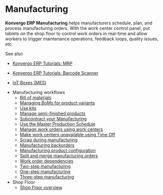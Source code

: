# Manufacturing

**Konvergo ERP Manufacturing** helps manufacturers schedule, plan, and process
manufacturing orders. With the work center control panel, put tablets on the
shop floor to control work orders in real-time and allow workers to trigger
maintenance operations, feedback loops, quality issues, etc.

<div class="alert alert-secondary">
<p class="alert-title">
See also</p><ul>
<li><p><a href="https://www.odoo.com/slides/mrp-29">Konvergo ERP Tutorials: MRP</a></p></li>
<li><p><a href="https://www.odoo.com/slides/barcode-30">Konvergo ERP Tutorials: Barcode Scanner</a></p></li>
<li><p><a href="../general/iot">IoT Boxes (MES)</a></p></li>
</ul>
</div>

  * Manufacturing workflows
    * [Bill of materials](manufacturing/management/bill_configuration)
    * [Managing BoMs for product variants](manufacturing/management/product_variants)
    * [Use kits](manufacturing/management/kit_shipping)
    * [Manage semi-finished products](manufacturing/management/sub_assemblies)
    * [Subcontract your Manufacturing](manufacturing/management/subcontracting)
    * [Use the Master Production Schedule](manufacturing/management/use_mps)
    * [Manage work orders using work centers](manufacturing/management/using_work_centers)
    * [Make work centers unavailable using Time Off](manufacturing/management/work_center_time_off)
    * [Scrap during manufacturing](manufacturing/management/scrap_manufacturing)
    * [Manufacturing backorders](manufacturing/management/manufacturing_backorders)
    * [Manufacturing product configuration](manufacturing/management/configure_manufacturing_product)
    * [Split and merge manufacturing orders](manufacturing/management/split_merge)
    * [Work order dependencies](manufacturing/management/work_order_dependencies)
    * [Two-step manufacturing](manufacturing/management/two_step_manufacturing)
    * [One-step manufacturing](manufacturing/management/one_step_manufacturing)
    * [Three-step manufacturing](manufacturing/management/three_step_manufacturing)
  * Shop Floor
    * [Shop Floor overview](manufacturing/shop_floor/shop_floor_overview)

